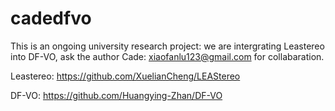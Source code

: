 # cadedfvo

This is an ongoing university research project: we are intergrating Leastereo into DF-VO, ask the author Cade: xiaofanlu123@gmail.com for collabaration.

Leastereo: https://github.com/XuelianCheng/LEAStereo

DF-VO: https://github.com/Huangying-Zhan/DF-VO

